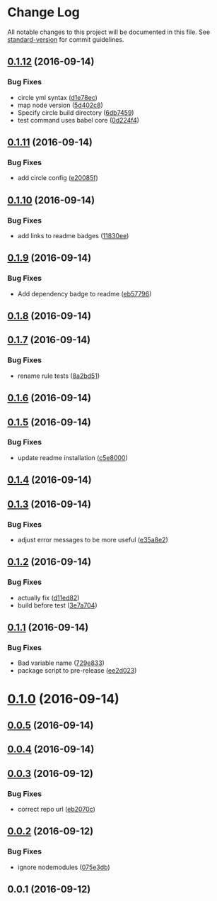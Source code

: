 # Change Log

All notable changes to this project will be documented in this file. See [standard-version](https://github.com/conventional-changelog/standard-version) for commit guidelines.

<a name="0.1.12"></a>
## [0.1.12](https://github.com/mattgoucher/eslint-plugin-loosely-restrict-imports/compare/v0.1.11...v0.1.12) (2016-09-14)


### Bug Fixes

* circle yml syntax ([d1e78ec](https://github.com/mattgoucher/eslint-plugin-loosely-restrict-imports/commit/d1e78ec))
* map node version ([5d402c8](https://github.com/mattgoucher/eslint-plugin-loosely-restrict-imports/commit/5d402c8))
* Specify circle build directory ([6db7459](https://github.com/mattgoucher/eslint-plugin-loosely-restrict-imports/commit/6db7459))
* test command uses babel core ([0d224f4](https://github.com/mattgoucher/eslint-plugin-loosely-restrict-imports/commit/0d224f4))



<a name="0.1.11"></a>
## [0.1.11](https://github.com/mattgoucher/eslint-plugin-loosely-restrict-imports/compare/v0.1.10...v0.1.11) (2016-09-14)


### Bug Fixes

* add circle config ([e20085f](https://github.com/mattgoucher/eslint-plugin-loosely-restrict-imports/commit/e20085f))



<a name="0.1.10"></a>
## [0.1.10](https://github.com/mattgoucher/eslint-plugin-loosely-restrict-imports/compare/v0.1.9...v0.1.10) (2016-09-14)


### Bug Fixes

* add links to readme badges ([11830ee](https://github.com/mattgoucher/eslint-plugin-loosely-restrict-imports/commit/11830ee))



<a name="0.1.9"></a>
## [0.1.9](https://github.com/mattgoucher/eslint-plugin-loosely-restrict-imports/compare/v0.1.8...v0.1.9) (2016-09-14)


### Bug Fixes

* Add dependency badge to readme ([eb57796](https://github.com/mattgoucher/eslint-plugin-loosely-restrict-imports/commit/eb57796))



<a name="0.1.8"></a>
## [0.1.8](https://github.com/mattgoucher/eslint-plugin-loosely-restrict-imports/compare/v0.1.7...v0.1.8) (2016-09-14)



<a name="0.1.7"></a>
## [0.1.7](https://github.com/mattgoucher/eslint-plugin-loosely-restrict-imports/compare/v0.1.6...v0.1.7) (2016-09-14)


### Bug Fixes

* rename rule tests ([8a2bd51](https://github.com/mattgoucher/eslint-plugin-loosely-restrict-imports/commit/8a2bd51))



<a name="0.1.6"></a>
## [0.1.6](https://github.com/mattgoucher/eslint-plugin-loosely-restrict-imports/compare/v0.1.5...v0.1.6) (2016-09-14)



<a name="0.1.5"></a>
## [0.1.5](https://github.com/mattgoucher/eslint-plugin-loosely-restrict-imports/compare/v0.1.4...v0.1.5) (2016-09-14)


### Bug Fixes

* update readme installation ([c5e8000](https://github.com/mattgoucher/eslint-plugin-loosely-restrict-imports/commit/c5e8000))



<a name="0.1.4"></a>
## [0.1.4](https://github.com/mattgoucher/eslint-plugin-loosely-restrict-imports/compare/v0.1.3...v0.1.4) (2016-09-14)



<a name="0.1.3"></a>
## [0.1.3](https://github.com/mattgoucher/eslint-plugin-loosely-restrict-imports/compare/v0.1.2...v0.1.3) (2016-09-14)


### Bug Fixes

* adjust error messages to be more useful ([e35a8e2](https://github.com/mattgoucher/eslint-plugin-loosely-restrict-imports/commit/e35a8e2))



<a name="0.1.2"></a>
## [0.1.2](https://github.com/mattgoucher/eslint-plugin-loosely-restrict-imports/compare/v0.1.1...v0.1.2) (2016-09-14)


### Bug Fixes

* actually fix ([d11ed82](https://github.com/mattgoucher/eslint-plugin-loosely-restrict-imports/commit/d11ed82))
* build before test ([3e7a704](https://github.com/mattgoucher/eslint-plugin-loosely-restrict-imports/commit/3e7a704))



<a name="0.1.1"></a>
## [0.1.1](https://github.com/mattgoucher/eslint-plugin-loosely-restrict-imports/compare/v0.1.0...v0.1.1) (2016-09-14)


### Bug Fixes

* Bad variable name ([729e833](https://github.com/mattgoucher/eslint-plugin-loosely-restrict-imports/commit/729e833))
* package script to pre-release ([ee2d023](https://github.com/mattgoucher/eslint-plugin-loosely-restrict-imports/commit/ee2d023))



<a name="0.1.0"></a>
# [0.1.0](https://github.com/mattgoucher/eslint-plugin-loosely-restrict-imports/compare/v0.0.5...v0.1.0) (2016-09-14)



<a name="0.0.5"></a>
## [0.0.5](https://github.com/mattgoucher/eslint-plugin-loosely-restrict-imports/compare/v0.0.4...v0.0.5) (2016-09-14)



<a name="0.0.4"></a>
## [0.0.4](https://github.com/mattgoucher/eslint-plugin-loosely-restrict-imports/compare/v0.0.3...v0.0.4) (2016-09-14)



<a name="0.0.3"></a>
## [0.0.3](https://github.com/mattgoucher/eslint-plugin-loosely-restrict-imports/compare/v0.0.2...v0.0.3) (2016-09-12)


### Bug Fixes

* correct repo url ([eb2070c](https://github.com/mattgoucher/eslint-plugin-loosely-restrict-imports/commit/eb2070c))



<a name="0.0.2"></a>
## [0.0.2](https://github.com/concur/react-datepicker/compare/v0.0.1...v0.0.2) (2016-09-12)


### Bug Fixes

* ignore nodemodules ([075e3db](https://github.com/concur/react-datepicker/commit/075e3db))



<a name="0.0.1"></a>
## 0.0.1 (2016-09-12)

